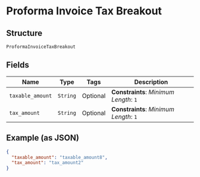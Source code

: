 
# Proforma Invoice Tax Breakout

## Structure

`ProformaInvoiceTaxBreakout`

## Fields

| Name | Type | Tags | Description |
|  --- | --- | --- | --- |
| `taxable_amount` | `String` | Optional | **Constraints**: *Minimum Length*: `1` |
| `tax_amount` | `String` | Optional | **Constraints**: *Minimum Length*: `1` |

## Example (as JSON)

```json
{
  "taxable_amount": "taxable_amount8",
  "tax_amount": "tax_amount2"
}
```

